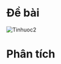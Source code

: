 # Đề bài
![Tinhuoc2](https://github.com/VanHoang110802/Competitive_Programming/assets/108053955/7bb9d406-fc47-4eb5-a470-e04dae3e9828)

# Phân tích
